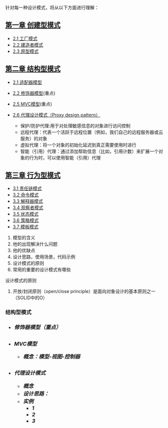 针对每一种设计模式，将从以下方面进行理解：

[第一章 创建型模式](#build)
----
- [2.1 工厂模式](#)
- [2.2 建造者模式](#)
- [2.3 原型模式](#)

[第二章 结构型模式](#construct)
----
- [2.1 适配器模型](#adopt)
- [2.2 修饰器模型](#decorator)(重点)

- [2.5 MVC模型](#mvc)(重点)
- [2.6 代理设计模式（Proxy design pattern）](#Proxy)
    - 保护/防护代理:用于对处理敏感信息的对象进行访问控制
    - 远程代理：代表一个活跃于远程位置（例如，我们自己的远程服务器或云服务）的对象
    - 虚拟代理：将一个对象的初始化延迟到真正需要使用时进行
    - 智能（引用）代理：通过添加帮助信息（比如，引用计数）来扩展一个对象的行为时，可以使用智能（引用）代理


[第三章 行为型模式](#motion)
----
- [3.1 责任链模式](#Chain)
- [3.2 命令模式](#Command)
- [3.3 解释器模式](#Interpreter)
- [3.4 观察者模式](#inspect)
- [3.5 状态模式](#State)
- [3.6 策略模式](#Strategy)
- [3.7 模板模式](#template)



1. 模型的含义
2. 他的出现解决什么问题
3. 他的优缺点
4. 设计思路，使用场景，代码示例
5. 设计模式的原则
6. 常用的重要的设计模式有哪些

设计模式的原则
1. 开放/封闭原则（open/close
principle）是面向对象设计的基本原则之一（SOLID中的O）



<h3 id='construct'>结构型模式</h>

- <h5 id='decorator'>修饰器模型（重点）</h>



- <h5 id='mvc'>MVC模型</h>

  - 概念：模型-视图-控制器


- <h5 id='Proxy'>代理设计模式</h>  

  - 概念
  - 设计思路：
  - 实例
    - 1
    - 2
    - 3
